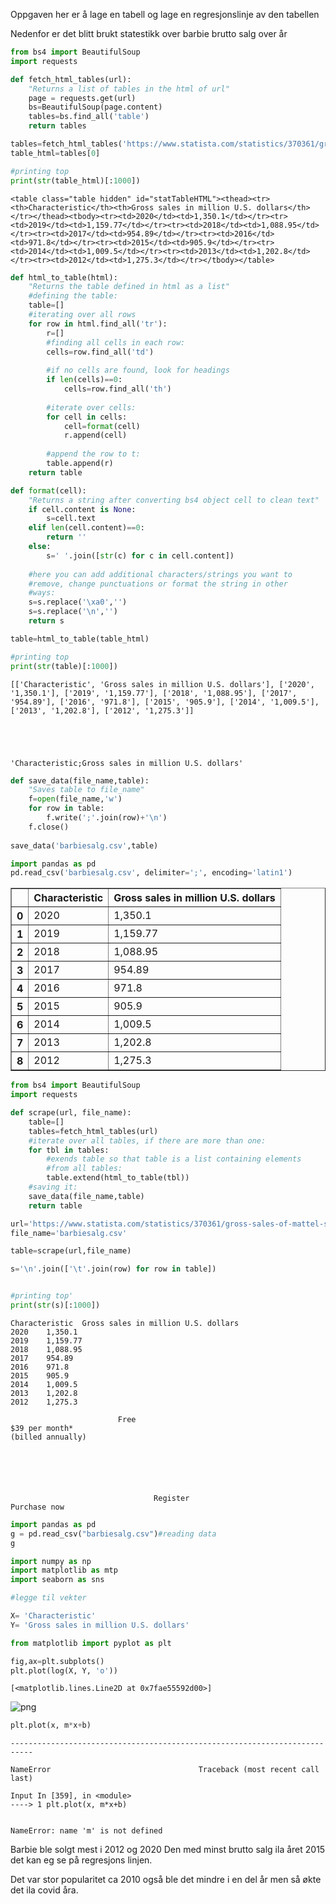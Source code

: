 Oppgaven her er å lage en tabell og lage en regresjonslinje av den tabellen

Nedenfor er det blitt brukt statestikk over barbie brutto salg over år


```python
from bs4 import BeautifulSoup
import requests

def fetch_html_tables(url):
    "Returns a list of tables in the html of url"
    page = requests.get(url)
    bs=BeautifulSoup(page.content)
    tables=bs.find_all('table')
    return tables

tables=fetch_html_tables('https://www.statista.com/statistics/370361/gross-sales-of-mattel-s-barbie-brand/')
table_html=tables[0]

#printing top
print(str(table_html)[:1000])
```

    <table class="table hidden" id="statTableHTML"><thead><tr><th>Characteristic</th><th>Gross sales in million U.S. dollars</th></tr></thead><tbody><tr><td>2020</td><td>1,350.1</td></tr><tr><td>2019</td><td>1,159.77</td></tr><tr><td>2018</td><td>1,088.95</td></tr><tr><td>2017</td><td>954.89</td></tr><tr><td>2016</td><td>971.8</td></tr><tr><td>2015</td><td>905.9</td></tr><tr><td>2014</td><td>1,009.5</td></tr><tr><td>2013</td><td>1,202.8</td></tr><tr><td>2012</td><td>1,275.3</td></tr></tbody></table>



```python
def html_to_table(html):
    "Returns the table defined in html as a list"
    #defining the table:
    table=[]
    #iterating over all rows
    for row in html.find_all('tr'):
        r=[]
        #finding all cells in each row:
        cells=row.find_all('td')
        
        #if no cells are found, look for headings
        if len(cells)==0:
            cells=row.find_all('th')
            
        #iterate over cells:
        for cell in cells:
            cell=format(cell)
            r.append(cell)
        
        #append the row to t:
        table.append(r)
    return table

def format(cell):
    "Returns a string after converting bs4 object cell to clean text"
    if cell.content is None:
        s=cell.text
    elif len(cell.content)==0:
        return ''
    else:
        s=' '.join([str(c) for c in cell.content])
        
    #here you can add additional characters/strings you want to 
    #remove, change punctuations or format the string in other
    #ways:
    s=s.replace('\xa0','')
    s=s.replace('\n','')
    return s

table=html_to_table(table_html)

#printing top
print(str(table)[:1000])
```

    [['Characteristic', 'Gross sales in million U.S. dollars'], ['2020', '1,350.1'], ['2019', '1,159.77'], ['2018', '1,088.95'], ['2017', '954.89'], ['2016', '971.8'], ['2015', '905.9'], ['2014', '1,009.5'], ['2013', '1,202.8'], ['2012', '1,275.3']]





    'Characteristic;Gross sales in million U.S. dollars'




```python
def save_data(file_name,table):
    "Saves table to file_name"
    f=open(file_name,'w')
    for row in table:
        f.write(';'.join(row)+'\n')
    f.close()
    
save_data('barbiesalg.csv',table)
```


```python
import pandas as pd
pd.read_csv('barbiesalg.csv', delimiter=';', encoding='latin1')
```




<div>
<style scoped>
    .dataframe tbody tr th:only-of-type {
        vertical-align: middle;
    }

    .dataframe tbody tr th {
        vertical-align: top;
    }

    .dataframe thead th {
        text-align: right;
    }
</style>
<table border="1" class="dataframe">
  <thead>
    <tr style="text-align: right;">
      <th></th>
      <th>Characteristic</th>
      <th>Gross sales in million U.S. dollars</th>
    </tr>
  </thead>
  <tbody>
    <tr>
      <th>0</th>
      <td>2020</td>
      <td>1,350.1</td>
    </tr>
    <tr>
      <th>1</th>
      <td>2019</td>
      <td>1,159.77</td>
    </tr>
    <tr>
      <th>2</th>
      <td>2018</td>
      <td>1,088.95</td>
    </tr>
    <tr>
      <th>3</th>
      <td>2017</td>
      <td>954.89</td>
    </tr>
    <tr>
      <th>4</th>
      <td>2016</td>
      <td>971.8</td>
    </tr>
    <tr>
      <th>5</th>
      <td>2015</td>
      <td>905.9</td>
    </tr>
    <tr>
      <th>6</th>
      <td>2014</td>
      <td>1,009.5</td>
    </tr>
    <tr>
      <th>7</th>
      <td>2013</td>
      <td>1,202.8</td>
    </tr>
    <tr>
      <th>8</th>
      <td>2012</td>
      <td>1,275.3</td>
    </tr>
  </tbody>
</table>
</div>




```python
from bs4 import BeautifulSoup
import requests

def scrape(url, file_name):
    table=[]
    tables=fetch_html_tables(url)
    #iterate over all tables, if there are more than one:
    for tbl in tables:
        #exends table so that table is a list containing elements 
        #from all tables:
        table.extend(html_to_table(tbl))
    #saving it:
    save_data(file_name,table)
    return table
```


```python
url='https://www.statista.com/statistics/370361/gross-sales-of-mattel-s-barbie-brand/'
file_name='barbiesalg.csv'

table=scrape(url,file_name)

s='\n'.join(['\t'.join(row) for row in table])


#printing top'
print(str(s)[:1000])
```

    Characteristic	Gross sales in million U.S. dollars
    2020	1,350.1
    2019	1,159.77
    2018	1,088.95
    2017	954.89
    2016	971.8
    2015	905.9
    2014	1,009.5
    2013	1,202.8
    2012	1,275.3
    
                            Free                    	                                                        $39 per month*                                                        (billed annually)                            
    	
    	
    
    	
    	
    	
    	                            Register                        	                            Purchase now                        

```python
import pandas as pd
g = pd.read_csv("barbiesalg.csv")#reading data
g
```


```python
import numpy as np
import matplotlib as mtp
import seaborn as sns

#legge til vekter

X= 'Characteristic'
Y= 'Gross sales in million U.S. dollars'
```


```python
from matplotlib import pyplot as plt

fig,ax=plt.subplots()
plt.plot(log(X, Y, 'o'))
```




    [<matplotlib.lines.Line2D at 0x7fae55592d00>]




    
![png](output_9_1.png)
    



```python
plt.plot(x, m*x+b)
```


    ---------------------------------------------------------------------------

    NameError                                 Traceback (most recent call last)

    Input In [359], in <module>
    ----> 1 plt.plot(x, m*x+b)


    NameError: name 'm' is not defined


Barbie ble solgt mest i 2012 og 2020 
Den med minst brutto salg ila året 2015 det kan eg se på regresjons linjen.

Det var stor popularitet ca 2010 også ble det mindre i en del år men så økte det ila covid åra. 


```python

```
